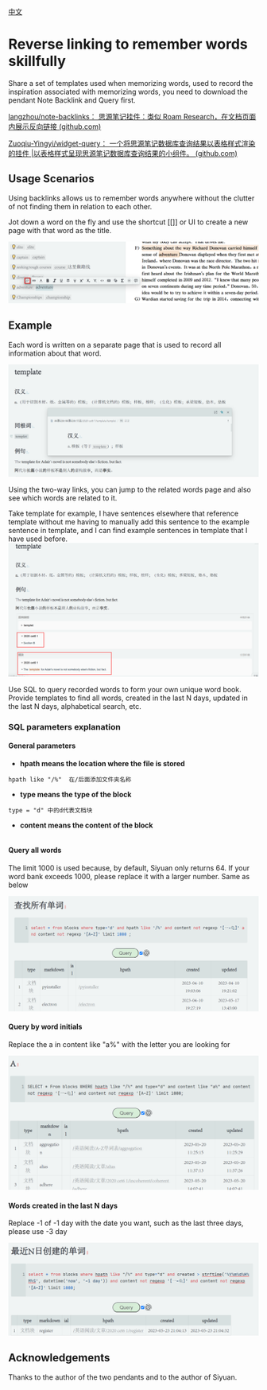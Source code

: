 [中文](https://github.com/nuistZPZ/siyuan-template-RememberEnglish/blob/master/README_zh_CN.md)

# Reverse linking to remember words skillfully

Share a set of templates used when memorizing words, used to record the inspiration associated with memorizing words, you need to download the pendant Note Backlink and Query first.

 [langzhou/note-backlinks： 思源笔记挂件：类似 Roam Research，在文档页面内展示反向链接 (github.com)](https://github.com/langzhou/note-backlinks) 

 [Zuoqiu-Yingyi/widget-query： 一个将思源笔记数据库查询结果以表格样式渲染的挂件 |以表格样式呈现思源笔记数据库查询结果的小组件。 (github.com)](https://github.com/Zuoqiu-Yingyi/widget-query) 



## Usage Scenarios

Using backlinks allows us to remember words anywhere without the clutter of not finding them in relation to each other.

Jot down a word on the fly and use the shortcut [[]] or UI to create a new page with that word as the title.

![2023-05-22_101741](assets/2023-05-22_101741.png)





## Example

Each word is written on a separate page that is used to record all information about that word.

![1684721435700](assets/1684721435700.png)

Using the two-way links, you can jump to the related words page and also see which words are related to it.

Take template for example, I have sentences elsewhere that reference template without me having to manually add this sentence to the example sentence in template, and I can find example sentences in template that I have used before.![1684721176339](assets/1684721176339-1684724617183.png)

Use SQL to query recorded words to form your own unique word book. Provide templates to find all words, created in the last N days, updated in the last N days, alphabetical search, etc.

### SQL parameters explanation

#### General parameters

- **hpath means the location where the file is stored**

```
hpath like "/%"  在/后面添加文件夹名称
```

- **type means the type of the block**

```
type = "d" 中的d代表文档块
```

- **content means the content of the block**

```

```

#### Query all words

The limit 1000 is used because, by default, Siyuan only returns 64. If your word bank exceeds 1000, please replace it with a larger number. Same as below

![1684851769970](assets/1684851769970.png)



#### Query by word initials

Replace the a in content like "a%" with the letter you are looking for

![1684851616465](assets/1684851616465.png)

#### Words created in the last N days

Replace -1 of -1 day with the date you want, such as the last three days, please use -3 day

![1684851901101](assets/1684851901101.png)



## Acknowledgements

Thanks to the author of the two pendants and to the author of Siyuan.
